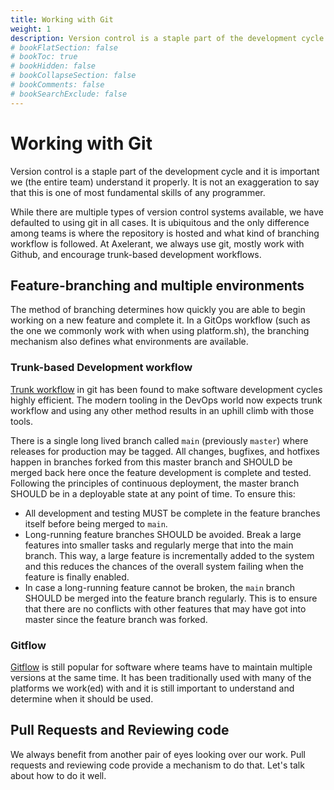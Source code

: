 ```yaml
---
title: Working with Git
weight: 1
description: Version control is a staple part of the development cycle and it is important we (the entire team) understand it properly. It is not an exaggeration to say that this is one of most fundamental skills of any programmer.
# bookFlatSection: false
# bookToc: true
# bookHidden: false
# bookCollapseSection: false
# bookComments: false
# bookSearchExclude: false
---
```


# Working with Git

Version control is a staple part of the development cycle and it is important we (the entire team) understand it properly. It is not an exaggeration to say that this is one of most fundamental skills of any programmer.

While there are multiple types of version control systems available, we have defaulted to using git in all cases. It is ubiquitous and the only difference among teams is where the repository is hosted and what kind of branching workflow is followed. At Axelerant, we always use git, mostly work with Github, and encourage trunk-based development workflows.

## Feature-branching and multiple environments

The method of branching determines how quickly you are able to begin working on a new feature and complete it. In a GitOps workflow (such as the one we commonly work with when using platform.sh), the branching mechanism also defines what environments are available.

### Trunk-based Development workflow

[Trunk workflow](https://trunkbaseddevelopment.com/) in git has been found to make software development cycles highly efficient. The modern tooling in the DevOps world now expects trunk workflow and using any other method results in an uphill climb with those tools.

There is a single long lived branch called `main` (previously `master`) where releases for production may be tagged. All changes, bugfixes, and hotfixes happen in branches forked from this master branch and SHOULD be merged back here once the feature development is complete and tested. Following the principles of continuous deployment, the master branch SHOULD be in a deployable state at any point of time. To ensure this:

- All development and testing MUST be complete in the feature branches itself before being merged to `main`.
- Long-running feature branches SHOULD be avoided. Break a large features into smaller tasks and regularly merge that into the main branch. This way, a large feature is incrementally added to the system and this reduces the chances of the overall system failing when the feature is finally enabled.
- In case a long-running feature cannot be broken, the `main` branch SHOULD be merged into the feature branch regularly. This is to ensure that there are no conflicts with other features that may have got into master since the feature branch was forked.

### Gitflow

[Gitflow](https://nvie.com/posts/a-successful-git-branching-model/) is still popular for software where teams have to maintain multiple versions at the same time. It has been traditionally used with many of the platforms we work(ed) with and it is still important to understand and determine when it should be used.

## Pull Requests and Reviewing code

We always benefit from another pair of eyes looking over our work. Pull requests and reviewing code provide a mechanism to do that. Let's talk about how to do it well.
